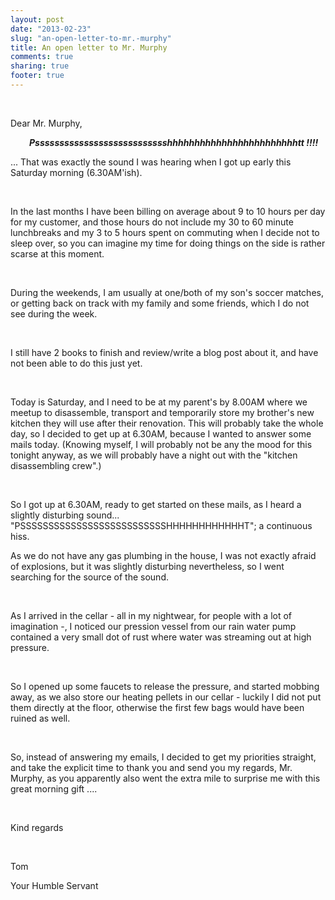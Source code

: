 ```yaml
---
layout: post
date: "2013-02-23"
slug: "an-open-letter-to-mr.-murphy"
title: An open letter to Mr. Murphy
comments: true
sharing: true
footer: true
---
```


<p>&nbsp;</p>
<p>Dear Mr. Murphy,</p>
<p style="padding-left: 30px;"><strong><em>Pssssssssssssssssssssssssssshhhhhhhhhhhhhhhhhhhhhhhhtt !!!!</em></strong></p>
<p>... That was exactly the sound I was hearing when I got up early this Saturday morning (6.30AM'ish).</p>
<p>&nbsp;</p>
<p>In the last months I have been billing on average about 9 to 10 hours per day for my customer, and those hours do not include my 30 to 60 minute lunchbreaks and my 3 to 5 hours spent on commuting when I decide not to sleep over, so you can imagine my time for doing things on the side is rather scarse at this moment.</p>
<p>&nbsp;</p>
<p>During the weekends, I am usually at one/both of my son's soccer matches, or getting back on track with my family and some friends, which I do not see during the week.</p>
<p>&nbsp;</p>
<p>I still have 2 books to finish and review/write a blog post about it, and have not been able to do this just yet.</p>
<p>&nbsp;</p>
<p>Today is Saturday, and I need to be at my parent's by 8.00AM where we meetup to disassemble, transport and temporarily store my brother's new kitchen they will use after their renovation. This will probably take the whole day, so I decided to get up at 6.30AM, because I wanted to answer some mails today. (Knowing myself, I will probably not be any the mood for this tonight anyway, as we will probably have a night out with the "kitchen disassembling crew".)</p>
<p>&nbsp;</p>
<p>So I got up at 6.30AM, ready to get started on these mails, as I heard a slightly disturbing sound... "PSSSSSSSSSSSSSSSSSSSSSSSSSSHHHHHHHHHHHHT"; a continuous hiss.</p>
<p>As we do not have any gas plumbing in the house, I was not exactly afraid of explosions, but it was slightly disturbing nevertheless, so I went searching for the source of the sound.</p>
<p>&nbsp;</p>
<p>As I arrived in the cellar - all in my nightwear, for people with a lot of imagination -, I noticed our pression vessel from our rain water pump contained a very small dot of rust where water was streaming out at high pressure.</p>
<p>&nbsp;</p>
<p>So I opened up some faucets to release the pressure, and started mobbing away, as we also store our heating pellets in our cellar - luckily I did not put them directly at the floor, otherwise the first few bags would have been ruined as well.</p>
<p>&nbsp;</p>
<p>So, instead of answering my emails, I decided to get my priorities straight, and take the explicit time to thank you and send you my regards, Mr. Murphy, as you apparently also went the extra mile to surprise me with this great morning gift ....</p>
<p>&nbsp;</p>
<p>Kind regards</p>
<p>&nbsp;</p>
<p>Tom</p>
<p>Your Humble Servant</p>
